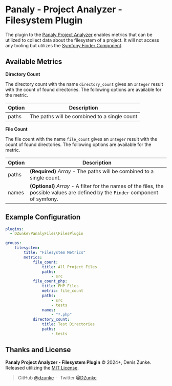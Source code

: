 # Panaly - Project Analyzer - Filesystem Plugin

The plugin to the [Panaly Project Analyzer](https://github.com/DZunke/panaly) enables metrics that can be utilized to
collect data about the filesystem of a project. It will not access any tooling but utilizes the
[Symfony Finder Component](https://symfony.com/doc/current/components/finder.html).

## Available Metrics

**Directory Count**

The directory count with the name `directory_count` gives an `Integer` result with the count of found directories.
The following options are available for the metric.

| Option | Description                                  |
|--------|----------------------------------------------|
| paths  | The paths will be combined to a single count | 

**File Count**

The file count with the name `file_count` gives an `Integer` result with the count of found directories. The following
options are available for the metric.

| Option | Description                                                                                                                         |
|--------|-------------------------------------------------------------------------------------------------------------------------------------|
| paths  | **(Required)** *Array* - The paths will be combined to a single count.                                                              | 
| names  | **(Optional)** *Array* - A filter for the names of the files, the possible values are defined by the `Finder` component of symfony. |

## Example Configuration

```yaml
plugins:
  - DZunke\PanalyFiles\FilesPlugin

groups:
    filesystem:
        title: "Filesystem Metrics"
        metrics:
            file_count:
                title: All Project Files
                paths:
                    - src
            file_count_php:
                title: PHP Files
                metric: file_count
                paths:
                    - src
                    - tests
                names:
                    - "*.php"
            directory_count:
                title: Test Directories
                paths:
                    - tests
```

## Thanks and License

**Panaly Project Analyzer - Filesystem Plugin** © 2024+, Denis Zunke. Released utilizing
the [MIT License](https://mit-license.org/).

> GitHub [@dzunke](https://github.com/DZunke) &nbsp;&middot;&nbsp;
> Twitter [@DZunke](https://twitter.com/DZunke)
